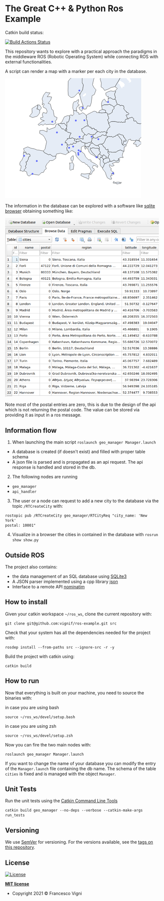 # The Great C++ & Python Ros Example

Catkin build status:

[![Build Actions Status](https://github.com/vignif/ros-example/workflows/Build/badge.svg)](https://github.com/vignif/ros-example/actions)

This repository wants to explore with a practical approach the paradigms in the middleware ROS (Robotic Operating System) while connecting ROS with external functionalities.

A script can render a map with a marker per each city in the database.

![map](.figures/map.png)

The information in the database can be explored with a software like [sqlite browser](https://sqlitebrowser.org/) obtaining something like:

![db](.figures/db.png)

Note most of the postal entries are zero, this is due to the design of the api which is not returning the postal code. The value can be stored via providing it as input in a ros message.

## Information flow
1. When launching the main script `roslaunch geo_manager Manager.launch`
- A database is created (if doesn't exist) and filled with proper table schema
- A json file is parsed and is propagated as an api request. The api response is handled and stored in the db.
2. The following nodes are running
- `geo_manager`
- `api_handler`
3. The user or a node can request to add a new city to the database via the topic `/RTCreateCity` with:

```
rostopic pub /RTCreateCity geo_manager/RTCityReq "city_name: 'New York'
postal: 10001"
```
4. Visualize in a browser the cities in contained in the database with `rosrun show show.py`

## Outside ROS
The project also contains:
- the data management of an SQL database using [SQLite3](https://www.sqlite.org/)
- A JSON parser implemented using a cpp library [json](https://github.com/open-source-parsers/jsoncpp)
- Interface to a remote API [nominatim](https://nominatim.openstreetmap.org)

## How to install
Given your catkin workspace `~/ros_ws`, clone the current repository with:

```
git clone git@github.com:vignif/ros-example.git src
```

Check that your system has all the dependencies needed for the project with:

```
rosdep install --from-paths src --ignore-src -r -y
```

Build the project with catkin using:

```
catkin build
```

## How to run

Now that everything is built on your machine, you need to source the binaries with:

in case you are using bash
```
source ~/ros_ws/devel/setup.bash
```

in case you are using zsh
```
source ~/ros_ws/devel/setup.zsh
```

Now you can fire the two main nodes with:
```
roslaunch geo_manager Manager.launch
```

If you want to change the name of your database you can modify the entry of the `Manager.launch` file containing the db name.
The schema of the table `cities` is fixed and is managed with the object `Manager`.

## Unit Tests
Run the unit tests using the [Catkin Command Line Tools](http://catkin-tools.readthedocs.io/en/latest/index.html#)

```
catkin build geo_manager --no-deps --verbose --catkin-make-args run_tests
```

## Versioning

We use [SemVer](http://semver.org/) for versioning. For the versions available, see the [tags on this repository](https://github.com/vignif/ros-example/tags). 


## License

[![License](http://img.shields.io/:license-mit-blue.svg?style=flat-square)](http://badges.mit-license.org)

**[MIT license](http://opensource.org/licenses/mit-license.php)**
- Copyright 2021 © Francesco Vigni